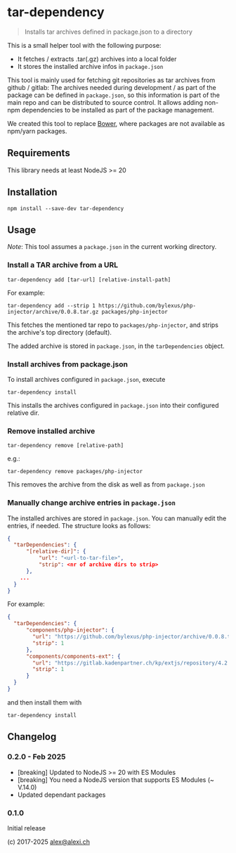 # tar-dependency

> Installs tar archives defined in package.json to a directory

This is a small helper tool with the following purpose:

* It fetches / extracts .tar(.gz) archives into a local folder
* It stores the installed archive infos in `package.json`

This tool is mainly used for fetching git repositories as tar archives from github / gitlab: The archives needed during development / as part of the package can
be defined in `package.json`, so this information is part of the main repo and can be distributed to source control.
It allows adding non-npm dependencies to be installed as part of the package management.

We created this tool to replace [Bower](https://bower.io/), where packages are not available as npm/yarn packages.

## Requirements

This library needs at least NodeJS >= 20

## Installation

`npm install --save-dev tar-dependency`

## Usage

*Note*: This tool assumes a `package.json` in the current working directory.

### Install a TAR archive from a URL

`tar-dependency add [tar-url] [relative-install-path]`

For example:

`tar-dependency add --strip 1 https://github.com/bylexus/php-injector/archive/0.0.8.tar.gz packages/php-injector`

This fetches the mentioned tar repo to `packages/php-injector`, and strips the archive's top directory (default).

The added archive is stored in `package.json`, in the `tarDependencies` object.

### Install archives from package.json

To install archives configured in `package.json`, execute

`tar-dependency install`

This installs the archives configured in `package.json` into their configured relative dir.

### Remove installed archive

`tar-dependency remove [relative-path]`

e.g.:

`tar-dependency remove packages/php-injector`

This removes the archive from the disk as well as from `package.json`

### Manually change archive entries in `package.json`

The installed archives are stored in `package.json`. You can manually edit the entries, if needed. The structure looks as follows:

```json
{
  "tarDependencies": {
      "[relative-dir]": {
          "url": "<url-to-tar-file>",
          "strip": <nr of archive dirs to strip>
      },
    ...
  }
}
```

For example:

```json
{
  "tarDependencies": {
      "components/php-injector": {
        "url": "https://github.com/bylexus/php-injector/archive/0.0.8.tar.gz",
        "strip": 1
      },
      "components/components-ext": {
        "url": "https://gitlab.kadenpartner.ch/kp/extjs/repository/4.2.6-min/archive.tgz?private_token=abcdefg",
        "strip": 1
      }
  }
}
```
and then install them with

`tar-dependency install`

## Changelog

### 0.2.0 - Feb 2025

* [breaking] Updated to NodeJS >= 20 with ES Modules
* [breaking] You need a NodeJS version that supports ES Modules (~ V.14.0)
* Updated dependant packages

### 0.1.0

Initial release

(c) 2017-2025 alex@alexi.ch
